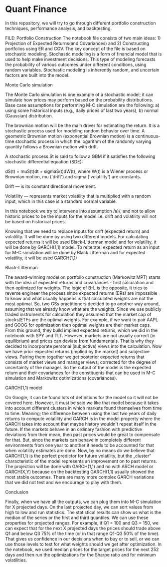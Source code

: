 # Quant Finance 

In this repository, we will try to go through different portfolio construction techniques, performance analysis, and backtesting.

FILE: Portfolio Construction
The notebook file consists of two main ideas: 1) Projection of Expected Returns(and Covariances) and 2) Constructing portfolios using ER and COV. The key concept of the file is based on stochastic modeling. Stochastic modeling is a form of financial model that is used to help make investment decisions.
This type of modeling forecasts the probability of various outcomes under different conditions, using random variables. Stochastic modeling is inherently random, and uncertain factors are built into the model.

Monte Carlo simulation

The Monte Carlo simulation is one example of a stochastic model; it can simulate how prices may perform based on the probability distributions. Base case assumptions for performing M-C simulation are the following: a) using some historical inputs (e.g., daily prices of last two years), b) normal (Gaussian) distribution.

The brownian motion will be the main driver for estimating the return. It is a stochastic process used for modeling random behavior over time. A geometric Brownian motion (exponential Brownian motion) is a continuous-time stochastic process in which the logarithm of the randomly varying quantity follows a Brownian motion with drift.

A stochastic process St is said to follow a GBM if it satisfies the following stochastic differential equation (SDE):

dS(t) = muS(t)dt + sigmaS(t)dW(t), where W(t) is a Wiener process or Brownian motion, mu ('drift') and sigma ('volatility') are constants.

Drift — is its constant directional movement.

Volatility — represents market volatility that is multiplied with a random input, which in this case is a standard normal variable.

In this notebook we try to intervene into assumption /a)/, and not to allow historic prices to be the inputs for the model i.e. drift and volatility will not be based on historical prices.

Knowing that we need to replace inputs for drift (expected return) and volatility. It will be done by using two different models. For calculating expected returns it will be used Black-Litterman model and for volatility, it will be done by GARCH(1,1) model. To reiterate; expected return as an input for M-C simulation will be done by Black Litterman and for expected volatility, it will be used GARCH(1,1)

Black-Litterman

The award-winning model on portfolio construction (Markowitz MPT) starts with the idea of expected returns and covariances - first calculation and then optimized for weights. The logic of B-L is the opposite, it tries to reverse engineer the process since expected returns (ERs) are impossible to know and what usually happens is that calculated weights are not the most optimal. So, two GSs practitioners decided to go another way around, assuming that we already know what are the weights. Since we use publicly traded instruments for calculation they assumed that the market cap of stocks/ETFs are the optimal weights. For example, if we want to pair AAPL and GOOG for optimization then optimal weights are their market caps. From this ground, they build implied expected returns, which we did in the notebook with SPY and TLT. However, markets are not usually correct (in equilibrium) and prices can deviate from fundamentals. That is why they decided to incorporate personal (subjective) views into the calculation. Now we have prior expected returns (implied by the market) and subjective views. Pairing them together we get posterior expected returns that consists of market views and manager views, corrected for the degree of uncertainty of the manager. So the output of the model is the expected return and their covariances for the constituents that can be used in M-C simulation and Markowitz optimizations (covariances).

GARCH(1,1) model

On Google, it can be found lots of definitions for the model so it will not be covered here. However, it must be said we like that model because it takes into account different clusters in which markets found themselves from time to time. Meaning; the difference between using the last two years of daily returns to compute volatility and GARCH is in the model property where the GARCH takes into account that maybe history wouldn't repeat itself in the future. If the markets behave in an ordinary fashion with predictive deviations from their mean, then past prices would be great to compensate for that. But, since the markets can behave in completely different environments from one year to another it needs to be accounted for that when volatility estimates are done. Now, by no means do we believe that GARCH(1,1) is the perfect predictor for future volatility, but the „cluster“ characteristic of the model represents an improvement on to past returns. The projection will be done with GARCH(1,1) and no with ARCH model or GARCH(X,Y) because on the backtesting GARCH(1,1) usually showed the most stable outcomes. There are many more complex GARCH variations that we did not test and we encourage to play with them.

Conclusion

Finally, when we have all the outputs, we can plug them into M-C simulation for X projected days. On the last projected day, we can sort values from high to low and run statistics. The statistical results can show us what is the median of the series or the first and third quantiles. We can use these properties for projected ranges. For example, if Q1 = 100 and Q3 = 150, we can expect that for the next X projected days the prices should trade above Q1 and below Q3 75% of the time (or in that range Q1-Q3 50% of the time). That gives us confidence in our decisions when to buy or to sell, or we can use those levels to test for what weights should we get after optimization. In the notebook, we used median prices for the target prices for the next 252 days and then run the optimizations for the Sharpe ratio and for minimum volatilities.

